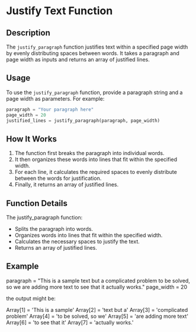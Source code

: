 # Justify Text Function

## Description
The `justify_paragraph` function justifies text within a specified page width by evenly distributing spaces between words. It takes a paragraph and page width as inputs and returns an array of justified lines.

## Usage
To use the `justify_paragraph` function, provide a paragraph string and a page width as parameters. For example:

```python
paragraph = "Your paragraph here"
page_width = 20
justified_lines = justify_paragraph(paragraph, page_width)
```

## How It Works
1. The function first breaks the paragraph into individual words.
2. It then organizes these words into lines that fit within the specified width.
3. For each line, it calculates the required spaces to evenly distribute between the words for justification.
4. Finally, it returns an array of justified lines.

## Function Details
The justify_paragraph function:
  -  Splits the paragraph into words.
  -  Organizes words into lines that fit within the specified width.
  -  Calculates the necessary spaces to justify the text.
  -  Returns an array of justified lines.

## Example
paragraph = "This is a sample text but a complicated problem to be solved, so we are adding more text to see that it actually works."
page_width = 20

the output might be:

Array[1] = 'This   is  a  sample'
Array[2] = 'text      but      a'
Array[3] = 'complicated  problem'
Array[4] = 'to  be solved, so we'
Array[5] = 'are adding more text'
Array[6] = 'to   see   that   it'
Array[7] = 'actually      works.'
